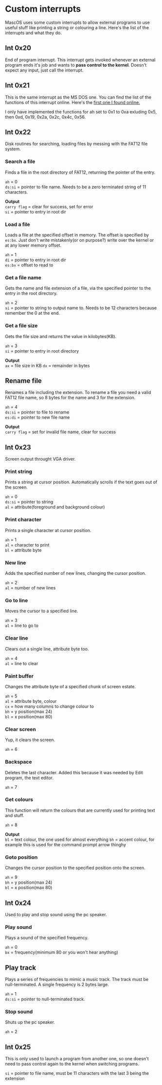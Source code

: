# Custom interrupts
MascOS uses some custom interrupts to allow external programs to use useful stuff like printing a string or colouring a line. Here's the list of the interrupts and what they do.


## Int 0x20
End of program interrupt.
This interrupt gets invoked whenever an external program ends it's job and wants to **pass control to the kernel**. Doesn't expect any input, just call the interrupt.

## Int 0x21
This is the same interrupt as the MS DOS one. You can find the list of the functions of this interrupt online. Here's the [first one I found online.](http://spike.scu.edu.au/~barry/interrupts.html)

I only have implemented the functions for ah set to 0x1 to 0xa exluding 0x5, then 0xd, 0x19, 0x2a, 0x2c, 0x4c, 0x56.

## Int 0x22
Disk routines for searching, loading files by messing with the FAT12 file system.

### Search a file
Finds a file in the root directory of FAT12, returning the pointer of the entry.

`ah` = 0<br>
`ds:si` = pointer to file name. Needs to be a zero terminated string of 11 characters.

**Output**<br>
`carry flag` = clear for success, set for error<br>
`si` = pointer to entry in root dir

### Load a file
Loads a file at the specified offset in memory. The offset is specified by `es:bx`.
Just don't write mistakenly(or on purpose?) write over the kernel or at any lower memory offset.

`ah` = 1<br>
`di` = pointer to entry in root dir<br>
`es:bx` = offset to read to

### Get a file name
Gets the name and file extension of a file, via the specified pointer to the entry in the root directory.

`ah` = 2<br>
`si` = pointer to string to output name to. Needs to be 12 characters because remember the 0 at the end.

### Get a file size
Gets the file size and returns the value in kilobytes(KB).

`ah` = 3<br>
`si` = pointer to entry in root directory

**Output**<br>
`ax` = file size in KB
`dx` = remainder in bytes

## Rename file
Renames a file including the extension. To rename a file you need a valid FAT12 file name, so 8 bytes for the name and 3 for the extension.

`ah` = 4<br>
`ds:si` = pointer to file to rename<br>
`es:di` = pointer to new file name

**Output**<br>
`carry flag` = set for invalid file name, clear for success


## Int 0x23
Screen output throught VGA driver.

### Print string
Prints a string at cursor position. Automatically scrolls if the text goes out of the screen.

`ah` = 0<br>
`ds:si` = pointer to string<br>
`al` = attribute(foreground and background colour)

### Print character
Prints a single character at cursor position.

`ah` = 1<br>
`al` = character to print<br>
`bl` = attribute byte

### New line
Adds the specified number of new lines, changing the cursor position.

`ah` = 2<br>
`al` = number of new lines

### Go to line
Moves the cursor to a specified line.

`ah` = 3<br>
`al` = line to go to

### Clear line
Clears out a single line, attribute byte too.

`ah` = 4<br>
`al` = line to clear

### Paint buffer
Changes the attribute byte of a specified chunk of screen estate.

`ah` = 5<br>
`al` = attribute byte, colour<br>
`cx` = how many columns to change colour to<br>
`bh` = y position(max 24)<br>
`bl` = x position(max 80)

### Clear screen
Yup, it clears the screen.

`ah` = 6

### Backspace
Deletes the last character. Added this because it was needed by Edit program, the text editor.

`ah` = 7


### Get colours
This function will return the colours that are currently used for printing text and stuff.

`ah` = 8

**Output**<br>
`bl` = text colour, the one used for almost everything
`bh` = accent colour, for example this is used for the command prompt arrow thinghy

### Goto position
Changes the cursor position to the specified position onto the screen.

`ah` = 9<br>
`bh` = y position(max 24)<br>
`bl` = x position(max 80)

## Int 0x24
Used to play and stop sound using the pc speaker.

### Play sound
Plays a sound of the specified frequency.

`ah` = 0<br>
`bx` = frequency(minimum 80 or you won't hear anything) 

## Play track
Plays a series of frequencies to mimic a music track. The track must be null-terminated. A single frequency is 2 bytes large.

`ah` = 1<br>
`ds:si` = pointer to null-terminated track.

### Stop sound
Shuts up the pc speaker.

`ah` = 2

## Int 0x25
This is only used to launch a program from another one, so one doesn't need to pass control again to the kernel when switching programs.

`si` = pointer to file name, must be 11 characters with the last 3 being the extension